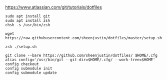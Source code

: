 https://www.atlassian.com/git/tutorials/dotfiles

```
sudo apt install git
sudo apt install zsh
chsh -s /usr/bin/zsh

wget https://raw.githubusercontent.com/sheenjustin/dotfiles/master/setup.sh

zsh ./setup.sh
```

```
git clone --bare https://github.com/sheenjustin/dotfiles/ $HOME/.cfg
alias config='/usr/bin/git --git-dir=$HOME/.cfg/ --work-tree=$HOME'
config checkout
config submodule init
config submodule update
```
